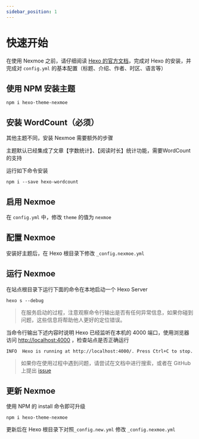 ```yaml
---
sidebar_position: 1
---
```


# 快速开始

在使用 Nexmoe 之前，请仔细阅读 [Hexo 的官方文档](https://hexo.io/zh-cn/docs/)，完成对 Hexo 的安装，并完成对 `config.yml` 的基本配置（标题、介绍、作者、时区、语言等）

## 使用 NPM 安装主题

```shell
npm i hexo-theme-nexmoe
```

## 安装 WordCount（必须）

其他主题不同，安装 Nexmoe 需要额外的步骤

主题默认已经集成了文章【字数统计】、【阅读时长】统计功能，需要WordCount的支持

运行如下命令安装

```shell
npm i --save hexo-wordcount
```

## 启用 Nexmoe

在 `config.yml` 中，修改 `theme` 的值为 `nexmoe`

## 配置 Nexmoe

安装好主题后，在 Hexo 根目录下修改 `_config.nexmoe.yml` 

## 运行 Nexmoe

在站点根目录下运行下面的命令在本地启动一个 Hexo Server

```shell
hexo s --debug
```

> 在服务启动的过程，注意观察命令行输出是否有任何异常信息，如果你碰到问题，这些信息将帮助他人更好的定位错误。

当命令行输出下述内容时说明 Hexo 已经监听在本机的 4000 端口，使用浏览器访问 [http://localhost:4000](http://localhost:4000/) ，检查站点是否正确运行

```shell
INFO  Hexo is running at http://localhost:4000/. Press Ctrl+C to stop.
```

> 如果你在使用过程中遇到问题，请尝试在文档中进行搜索，或者在 GitHub 上提出 [issue](https://github.com/nexmoe/hexo-theme-nexmoe/issues/new)

## 更新 Nexmoe

使用 NPM 的 install 命令即可升级

```shell
npm i hexo-theme-nexmoe
```

更新后在 Hexo 根目录下对照`_config.new.yml` 修改 `_config.nexmoe.yml` 
